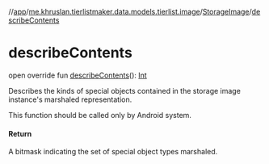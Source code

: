 //[app](../../../index.md)/[me.khruslan.tierlistmaker.data.models.tierlist.image](../index.md)/[StorageImage](index.md)/[describeContents](describe-contents.md)

# describeContents

open override fun [describeContents](describe-contents.md)(): [Int](https://kotlinlang.org/api/latest/jvm/stdlib/kotlin/-int/index.html)

Describes the kinds of special objects contained in the storage image instance's marshaled representation.

This function should be called only by Android system.

#### Return

A bitmask indicating the set of special object types marshaled.
